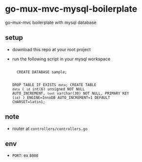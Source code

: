 # go-mux-mvc-mysql-boilerplate
go-mux-mvc boilerplate with mysql database

## setup

* download this repo at your root project
* run the following script in your mysql workspace

    <code>
    CREATE DATABASE sample;

    DROP TABLE IF EXISTS `data`;
    CREATE TABLE `data` (
      `id` int(6) unsigned NOT NULL AUTO_INCREMENT,
      `text` varchar(30) NOT NULL,
      PRIMARY KEY (`id`)
    ) ENGINE=InnoDB AUTO_INCREMENT=1 DEFAULT CHARSET=latin1;
    </code>

## note

* router at ``controllers/controllers.go``

## env

* ``PORT``: ex ``8008``
